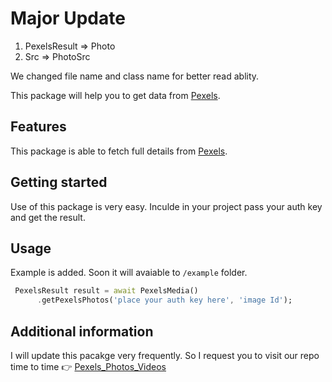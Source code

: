 # Major Update
1. PexelsResult => Photo
2. Src => PhotoSrc

We changed file name and class name for better read ablity.

This package will help you to get data from [Pexels](https://pexels.com). 

## Features

This package is able to fetch full details from [Pexels](https://pexels.com).

## Getting started

Use of this package is very easy. Inculde in your project pass your auth key and get the result.

## Usage

Example is added. Soon it will avaiable
to `/example` folder.

```dart
 PexelsResult result = await PexelsMedia()
      .getPexelsPhotos('place your auth key here', 'image Id');
```

## Additional information

I will update this pacakge very frequently. So I request you to visit our repo time to time 👉 [Pexels_Photos_Videos](https://github.com/tango4567/pexels_photos_videos/)
